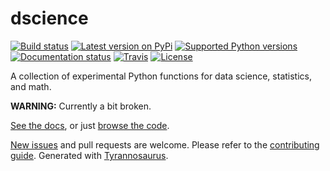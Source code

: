 # dscience

[![Build status](https://img.shields.io/pypi/status/dscience)](https://pypi.org/project/dscience/)
[![Latest version on
PyPi](https://badge.fury.io/py/dscience.svg)](https://pypi.org/project/dscience/)
[![Supported Python
versions](https://img.shields.io/pypi/pyversions/dscience.svg)](https://pypi.org/project/dscience/)
[![Documentation
status](https://readthedocs.org/projects/dscience/badge/?version=latest&style=flat-square)](https://readthedocs.org/projects/dscience/)
[![Travis](https://travis-ci.org/kokellab/dscience.svg?branch=master)](https://travis-ci.org/kokellab/dscience)
[![License](https://img.shields.io/badge/License-Apache%202.0-blue.svg)](https://opensource.org/licenses/Apache-2.0)

A collection of experimental Python functions for data science, statistics, and math.

**WARNING:** Currently a bit broken.

[See the docs](https://dscience.readthedocs.io/en/stable/), or just [browse the code](https://github.com/dmyersturnbull/dscience/tree/master/dscience).

[New issues](https://github.com/dmyersturnbull/dscience/issues) and pull requests are welcome.
Please refer to the [contributing guide](https://github.com/dmyersturnbull/dscience/blob/master/CONTRIBUTING.md).
Generated with [Tyrannosaurus](https://github.com/dmyersturnbull/tyrannosaurus).
